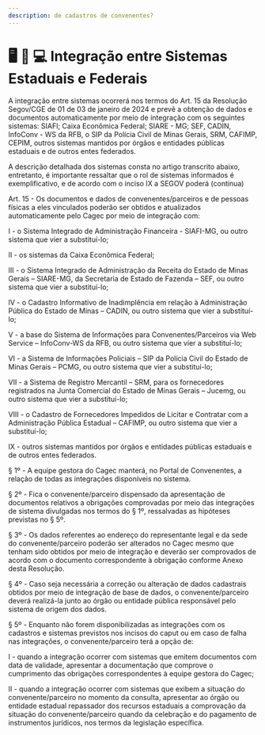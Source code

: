 ```yaml
---
description: de cadastros de convenentes?
---
```


# 🖥️ 🔄 💻 Integração entre Sistemas Estaduais e Federais

A integração entre sistemas ocorrerá nos termos do Art. 15 da Resolução Segov/CGE de 01 de 03 de janeiro de 2024 e prevê a obtenção de dados e documentos  automaticamente por meio de integração com os seguintes sistemas:  SIAFI; Caixa Econômica Federal;  SIARE - MG;  SEF,  CADIN, InfoConv - WS da RFB,  o SIP da Polícia Civil de Minas Gerais, SRM,  CAFIMP, CEPIM,  outros sistemas mantidos por órgãos e entidades públicas estaduais e de outros entes federados.

A descrição detalhada dos sistemas consta no artigo transcrito abaixo, entretanto, é importante ressaltar que o rol de sistemas informados é exemplificativo,  e de acordo com o inciso IX a SEGOV poderá (continua)



Art. 15 - Os documentos e dados de convenentes/parceiros e de pessoas físicas a eles vinculados poderão ser obtidos e atualizados automaticamente pelo Cagec por meio de integração com:

I - o Sistema Integrado de Administração Financeira - SIAFI-MG, ou outro sistema que vier a substituí-lo;

II - os sistemas da Caixa Econômica Federal;

III - o Sistema Integrado de Administração da Receita do Estado de Minas Gerais – SIARE-MG, da Secretaria de Estado de Fazenda – SEF, ou outro sistema que vier a substituí-lo;

IV - o Cadastro Informativo de Inadimplência em relação à Administração Pública do Estado de Minas – CADIN, ou outro sistema que vier a substituí-lo;

V - a base do Sistema de Informações para Convenentes/Parceiros via Web Service – InfoConv-WS da RFB, ou outro sistema que vier a substituí-lo;

VI - a Sistema de Informações Policiais – SIP da Polícia Civil do Estado de Minas Gerais – PCMG, ou outro sistema que vier a substituí-lo;

VII - a Sistema de Registro Mercantil – SRM, para os fornecedores registrados na Junta Comercial do Estado de Minas Gerais – Jucemg, ou outro sistema que vier a substituí-lo;

VIII - o Cadastro de Fornecedores Impedidos de Licitar e Contratar com a Administração Pública Estadual – CAFIMP, ou outro sistema que vier a substituí-lo;

IX - outros sistemas mantidos por órgãos e entidades públicas estaduais e de outros entes federados.&#x20;

§ 1º - A equipe gestora do Cagec manterá, no Portal de Convenentes, a relação de todas as integrações disponíveis no sistema.

§ 2º - Fica o convenente/parceiro dispensado da apresentação de documentos relativos a obrigações comprovadas por meio das integrações de sistema divulgadas nos termos do § 1º, ressalvadas as hipóteses previstas no § 5º.

§ 3º - Os dados referentes ao endereço do representante legal e da sede do convenente/parceiro poderão ser alterados no Cagec mesmo que tenham sido obtidos por meio de integração e deverão ser comprovados de acordo com o documento correspondente à obrigação conforme Anexo desta Resolução.

§ 4º - Caso seja necessária a correção ou alteração de dados cadastrais obtidos por meio de integração de base de dados, o convenente/parceiro deverá realizá-la junto ao órgão ou entidade pública responsável pelo sistema de origem dos dados.

§ 5º - Enquanto não forem disponibilizadas as integrações com os cadastros e sistemas previstos nos incisos do caput ou em caso de falha nas integrações, o convenente/parceiro terá a opção de:

I - quando a integração ocorrer com sistemas que emitem documentos com data de validade, apresentar a documentação que comprove o cumprimento das obrigações correspondentes à equipe gestora do Cagec;

II - quando a integração ocorrer com sistemas que exibem a situação do convenente/parceiro no momento da consulta, apresentar ao órgão ou entidade estadual repassador dos recursos estaduais a comprovação da situação do convenente/parceiro quando da celebração e do pagamento de instrumentos jurídicos, nos termos da legislação específica.
